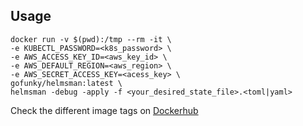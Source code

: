 ## Usage

```
docker run -v $(pwd):/tmp --rm -it \
-e KUBECTL_PASSWORD=<k8s_password> \
-e AWS_ACCESS_KEY_ID=<aws_key_id> \
-e AWS_DEFAULT_REGION=<aws_region> \
-e AWS_SECRET_ACCESS_KEY=<acess_key> \
gofunky/helmsman:latest \
helmsman -debug -apply -f <your_desired_state_file>.<toml|yaml>
```

Check the different image tags on [Dockerhub](https://hub.docker.com/r/gofunky/helmsman/)
